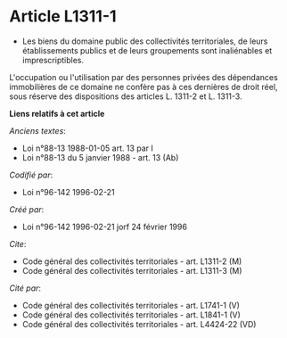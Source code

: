 # Article L1311-1

- Les biens du domaine public des collectivités territoriales, de leurs établissements publics et de leurs groupements sont
inaliénables et imprescriptibles.

L'occupation ou l'utilisation par des personnes privées des dépendances immobilières de ce domaine ne confère pas à ces
dernières de droit réel, sous réserve des dispositions des articles L. 1311-2 et L. 1311-3.

**Liens relatifs à cet article**

_Anciens textes_:

  - Loi n°88-13 1988-01-05 art. 13 par I
  - Loi n°88-13 du 5 janvier 1988 - art. 13 (Ab)

_Codifié par_:

  - Loi n°96-142 1996-02-21

_Créé par_:

  - Loi n°96-142 1996-02-21 jorf 24 février 1996

_Cite_:

  - Code général des collectivités territoriales - art. L1311-2 (M)
  - Code général des collectivités territoriales - art. L1311-3 (M)

_Cité par_:

  - Code général des collectivités territoriales - art. L1741-1 (V)
  - Code général des collectivités territoriales - art. L1841-1 (V)
  - Code général des collectivités territoriales - art. L4424-22 (VD)
